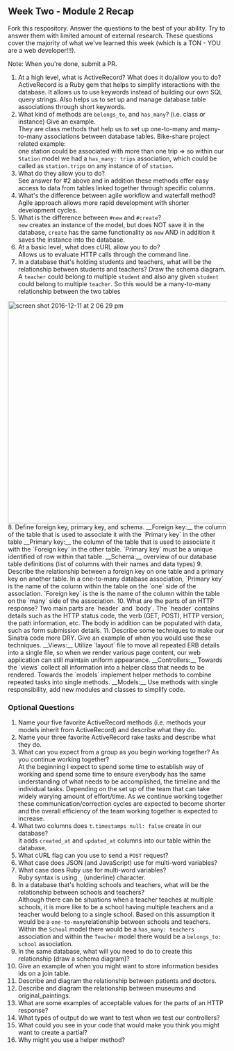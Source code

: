 ## Week Two - Module 2 Recap

Fork this respository. Answer the questions to the best of your ability. Try to answer them with limited amount of external research. These questions cover the majority of what we've learned this week (which is a TON - YOU are a web developer!!!). 

Note: When you're done, submit a PR. 

1. At a high level, what is ActiveRecord? What does it do/allow you to do?  
ActiveRecord is a Ruby gem that helps to simplify interactions with the database. It allows us to use keywords instead of building our own SQL query strings. Also helps us to set up and manage database table associations through short keywords.
2. What kind of methods are `belongs_to`, and `has_many`? (i.e. class or instance) Give an example.  
They are class methods that help us to set up one-to-many and many-to-many associations between database tables. Bike-share project related example:  
one station could be associated with more than one trip => so within our `Station` model we had a `has_many: trips` association, which could be called as `station.trips` on any instance of of `station`.
3. What do they allow you to do?  
See answer for #2 above and in addition these methods offer easy access to data from tables linked together through specific columns.
4. What's the difference between agile workflow and waterfall method?  
Agile approach allows more rapid development with shorter development cycles.
5. What is the difference between `#new` and `#create`?  
`new` creates an instance of the model, but does NOT save it in the database, `create` has the same functionality as `new` AND in addition it saves the instance into the database.
6. At a basic level, what does cURL allow you to do?  
Allows us to evaluate HTTP calls through the command line.
7. In a database that's holding students and teachers, what will be the relationship between students and teachers? Draw the schema diagram.  
A `teacher` could belong to multiple `student` and also any given `student` could belong to multiple `teacher`. So this would be a many-to-many relationship between the two tables
<img width="512" alt="screen shot 2016-12-11 at 2 06 29 pm" src="https://cloud.githubusercontent.com/assets/18202283/21083326/4662950a-bfab-11e6-96d1-9bf9bcc487e2.png">
8. Define foreign key, primary key, and schema.  
__Foreign key:__ the column of the table that is used to associate it with the `Primary key` in the other table  
__Primary key:__ the column of the table that is used to associate it with the `Foreign key` in the other table. `Primary key` must be a unique identified of row within that table.  
__Schema:__ overview of our database table definitions (list of columns with their names and data types)
9. Describe the relationship between a foreign key on one table and a primary key on another table.  
In a one-to-many database association, `Primary key` is the name of the column within the table on the `one` side of the association. `Foreign key` is the is the name of the column within the table on the `many` side of the association.
10. What are the parts of an HTTP response?  
Two main parts are `header` and `body`. The `header` contains details such as the HTTP status code, the verb (GET, POST), HTTP version, the path information, etc. The body in addition can be populated with data, such as form submission details.
11. Describe some techniques to make our Sinatra code more DRY. Give an example of when you would use these techniques.  
__Views:__ Utilize `layout` file to move all repeated ERB details into a single file, so when we render various page content, our web application can still maintain uniform appearance.
__Controllers:__ Towards the `views` collect all information into a helper class that needs to be rendered. Towards the `models` implement helper methods to combine repeated tasks into single methods.
__Models:__ Use methods with single responsibility, add new modules and classes to simplify code.


### Optional Questions

1. Name your five favorite ActiveRecord methods (i.e. methods your models inherit from ActiveRecord) and describe what they do.
2. Name your three favorite ActiveRecord rake tasks and describe what they do.
4. What can you expect from a group as you begin working together? As you continue working together?  
At the beginning I expect to spend some time to establish way of working and spend some time to ensure everybody has the same understanding of what needs to be accomplished, the timeline and the individual tasks. Depending on the set up of the team that can take widely warying amount of effort/time. As we continue working together these communication/correction cycles are expected to become shorter and the overall efficiency of the team working together is expected to increase.
5. What two columns does `t.timestamps null: false` create in our database?  
It adds `created_at` and `updated_at` columns into our table within the database.
6. What cURL flag can you use to send a `POST` request?
7. What case does JSON (and JavaScript) use for multi-word variables?
8. What case does Ruby use for multi-word variables?  
Ruby syntax is using `_` (underline) character.
9. In a database that's holding schools and teachers, what will be the relationship between schools and teachers?  
Although there can be situations when a teacher teaches at multiple schools, it is more like to be a school having multiple teachers and a teacher would belong to a single school. Based on this assumption it would be a `one-to-many`relationship between schools and teachers.  
Within the `School` model there would be a `has_many: teachers` association and within the `Teacher` model there would be a `belongs_to: school` association.
10. In the same database, what will you need to do to create this relationship (draw a schema diagram)?
11. Give an example of when you might want to store information besides ids on a join table.
12. Describe and diagram the relationship between patients and doctors.
13. Describe and diagram the relationship between museums and original_paintings.
14. What are some examples of acceptable values for the parts of an HTTP response?
15. What types of output do we want to test when we test our controllers?
16. What could you see in your code that would make you think you might want to create a partial?
17. Why might you use a helper method?

